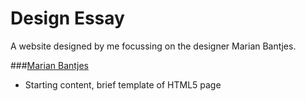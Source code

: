 # Design Essay


A website designed by me focussing on the designer Marian Bantjes.

###[Marian Bantjes](https://loisgordon.github.io/design-essay/design-essay.html) 
- Starting content, brief template of HTML5 page
